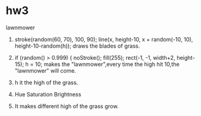 # hw3
lawnmower
1.   stroke(random(60, 70), 100, 90);
     line(x, height-10, x + random(-10, 10), height-10-random(h)); draws the blades of grass.

2.  if (random() > 0.999) {
    noStroke();
    fill(255);
    rect(-1, -1, width+2, height-15);
    h = 10;
    makes the "lawnmower",every time the high hit 10,the "lawnmower" will come.
    
3.  h it the high of the grass.

4.  Hue Saturation Brightness

5.  It makes different high of the grass grow.
